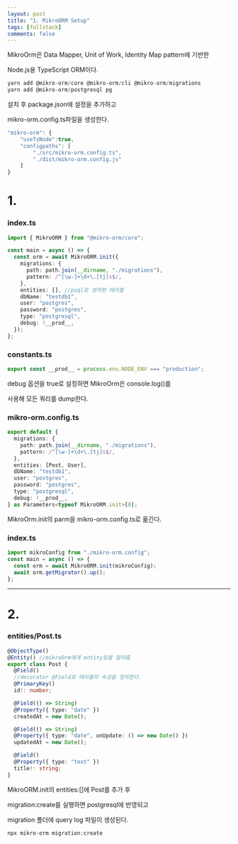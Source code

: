 ```yaml
---
layout: post
title: "1. MikroORM Setup"
tags: [fullstack]
comments: false
---
```


MikroOrm은 Data Mapper, Unit of Work, Identity Map pattern에 기반한

Node.js용 TypeScript ORM이다.

```cs
yarn add @mikro-orm/core @mikro-orm/cli @mikro-orm/migrations
yarn add @mikro-orm/postgresql pg
```

설치 후 package.json에 설정을 추가하고

mikro-orm.config.ts파일을 생성한다.

```ts
"mikro-orm": {
    "useTsNode":true,
    "configpaths": [
        "./src/mikro-orm.config.ts",
        "./dist/mikro-orm.config.js"
    ]
}
```

# 1.

### index.ts

```ts
import { MikroORM } from "@mikro-orm/core";

const main = async () => {
  const orm = await MikroORM.init({
    migrations: {
      path: path.join(__dirname, "./migrations"),
      pattern: /^[\w-]+\d+\.[tj]s$/,
    },
    entities: [], //psql로 정의한 테이블
    dbName: "testdb1",
    user: "postgres",
    password: "postgres",
    type: "postgresql",
    debug: !__prod__,
  });
};
```

### constants.ts

```ts
export const __prod__ = process.env.NODE_ENV === "production";
```

debug 옵션을 true로 설정하면 MikroOrm은 console.log()를

사용해 모든 쿼리를 dump한다.

### mikro-orm.config.ts

```ts
export default {
  migrations: {
    path: path.join(__dirname, "./migrations"),
    pattern: /^[\w-]+\d+\.[tj]s$/,
  },
  entities: [Post, User],
  dbName: "testdb1",
  user: "postgres",
  password: "postgres",
  type: "postgresql",
  debug: !__prod__,
} as Parameters<typeof MikroORM.init>[0];
```

MikroOrm.init의 parm을 mikro-orm.config.ts로 옮긴다.

### index.ts

```ts
import mikroConfig from "./mikro-orm.config";
const main = async () => {
  const orm = await MikroORM.init(mikroConfig);
  await orm.getMigrator().up();
};
```

---

# 2.

### entities/Post.ts

```ts
@ObjectType()
@Entity() //mikroOrm에게 entity임을 알려줌
export class Post {
  @Field()
  //decorator @Field로 테이블의 속성을 정의한다.
  @PrimaryKey()
  id!: number;

  @Field(() => String)
  @Property({ type: "date" })
  createdAt = new Date();

  @Field(() => String)
  @Property({ type: "date", onUpdate: () => new Date() })
  updatedAt = new Date();

  @Field()
  @Property({ type: "text" })
  title!: string;
}
```

MikroORM.init의 entities:[]에 Post를 추가 후

migration:create를 실행하면 postgresql에 반영되고

migration 폴더에 query log 파일이 생성된다.

```ts
npx mikro-orm migration:create
```
